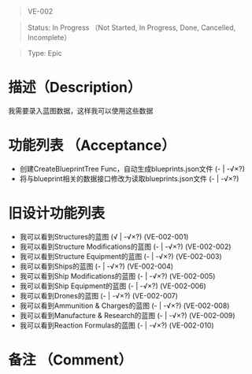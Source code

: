 > VE-002

> Status: In Progress （Not Started, In Progress, Done, Cancelled, Incomplete）

> Type: Epic

# 描述（Description）
我需要录入蓝图数据，这样我可以使用这些数据

# 功能列表 （Acceptance）
* 创建CreateBlueprintTree Func，自动生成blueprints.json文件 (- | -√×?) 
* 将与blueprint相关的数据接口修改为读取blueprints.json文件 (- | -√×?) 

# 旧设计功能列表
* 我可以看到Structures的蓝图 (√ | -√×?) (VE-002-001)
* 我可以看到Structure Modifications的蓝图 (- | -√×?) 
(VE-002-002)
* 我可以看到Structure Equipment的蓝图 (- | -√×?) (VE-002-003)
* 我可以看到Ships的蓝图 (- | -√×?) (VE-002-004)
* 我可以看到Ship Modifications的蓝图 (- | -√×?) (VE-002-005)
* 我可以看到Ship Equipment的蓝图 (- | -√×?) (VE-002-006)
* 我可以看到Drones的蓝图 (- | -√×?) (VE-002-007)
* 我可以看到Ammunition \& Charges的蓝图 (- | -√×?) (VE-002-008)
* 我可以看到Manufacture \& Research的蓝图 (- | -√×?) (VE-002-009)
* 我可以看到Reaction Formulas的蓝图 (- | -√×?) (VE-002-010)

# 备注 （Comment）


